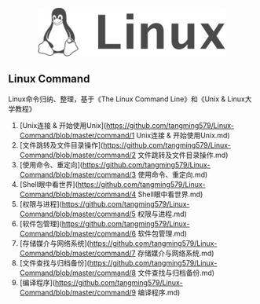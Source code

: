 <p align="center">
  <a href="https://book.douban.com/subject/4253716/">
    <img height="100" src="./template/img/logo.svg?sanitize=true">
  </a>
</p>

Linux Command
--- 

Linux命令归纳、整理，基于《The Linux Command Line》和《Unix & Linux大学教程》

1. [Unix连接 & 开始使用Unix](https://github.com/tangming579/Linux-Command/blob/master/command/1 Unix连接 & 开始使用Unix.md)
2. [文件跳转及文件目录操作](https://github.com/tangming579/Linux-Command/blob/master/command/2 文件跳转及文件目录操作.md)
3. [使用命令、重定向](https://github.com/tangming579/Linux-Command/blob/master/command/3 使用命令、重定向.md)
4. [Shell眼中看世界](https://github.com/tangming579/Linux-Command/blob/master/command/4 Shell眼中看世界.md)
5. [权限与进程](https://github.com/tangming579/Linux-Command/blob/master/command/5 权限与进程.md)
6. [软件包管理](https://github.com/tangming579/Linux-Command/blob/master/command/6 软件包管理.md)
7. [存储媒介与网络系统](https://github.com/tangming579/Linux-Command/blob/master/command/7 存储媒介与网络系统.md)
8. [文件查找与归档备份](https://github.com/tangming579/Linux-Command/blob/master/command/8 文件查找与归档备份.md)
9. [编译程序](https://github.com/tangming579/Linux-Command/blob/master/command/9 编译程序.md)

